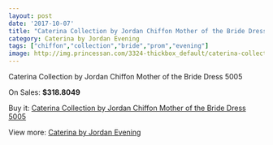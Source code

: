 ```yaml
---
layout: post
date: '2017-10-07'
title: "Caterina Collection by Jordan Chiffon Mother of the Bride Dress 5005"
category: Caterina by Jordan Evening
tags: ["chiffon","collection","bride","prom","evening"]
image: http://img.princessan.com/3324-thickbox_default/caterina-collection-by-jordan-chiffon-mother-of-the-bride-dress-5005.jpg
---
```

Caterina Collection by Jordan Chiffon Mother of the Bride Dress 5005

On Sales: **$318.8049**
<a href="https://www.princessan.com/en/caterina-by-jordan-evening/1544-caterina-collection-by-jordan-chiffon-mother-of-the-bride-dress-5005.html"><amp-img layout="responsive" width="600" height="600" src="//img.princessan.com/3324-thickbox_default/caterina-collection-by-jordan-chiffon-mother-of-the-bride-dress-5005.jpg" alt="Caterina Collection by Jordan Chiffon Mother of the Bride Dress 5005 0" /></a>
<a href="https://www.princessan.com/en/caterina-by-jordan-evening/1544-caterina-collection-by-jordan-chiffon-mother-of-the-bride-dress-5005.html"><amp-img layout="responsive" width="600" height="600" src="//img.princessan.com/3325-thickbox_default/caterina-collection-by-jordan-chiffon-mother-of-the-bride-dress-5005.jpg" alt="Caterina Collection by Jordan Chiffon Mother of the Bride Dress 5005 1" /></a>

Buy it: [Caterina Collection by Jordan Chiffon Mother of the Bride Dress 5005](https://www.princessan.com/en/caterina-by-jordan-evening/1544-caterina-collection-by-jordan-chiffon-mother-of-the-bride-dress-5005.html "Caterina Collection by Jordan Chiffon Mother of the Bride Dress 5005")

View more: [Caterina by Jordan Evening](https://www.princessan.com/en/14-caterina-by-jordan-evening "Caterina by Jordan Evening")